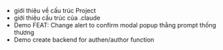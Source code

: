 - giới thiệu về cấu trúc Project
- giới thiệu cấu trúc của .claude
- Demo FEAT: Change alert to confirm modal popup thằng prompt thống thương
- Demo create backend for authen/author function